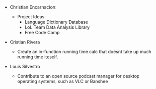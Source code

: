 * Christian Encarnacion:
	* Project Ideas:
		* Language Dictionary Database
		* LoL Team Data Analysis Library
		* Free Code Camp

* Cristian Rivera
	* Create an in-function running time calc that doesnt take up much running time iteself. 

* Louis Silvestro
	* Contribute to an open source podcast manager for desktop operating systems,
       such as VLC or Banshee
